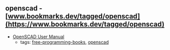 openscad - [www.bookmarks.dev/tagged/openscad](https://www.bookmarks.dev/tagged/openscad)
---
* [OpenSCAD User Manual](https://en.wikibooks.org/wiki/OpenSCAD_User_Manual)
    * tags: [free-programming-books](../tags/free-programming-books.md), [openscad](../tags/openscad.md)
